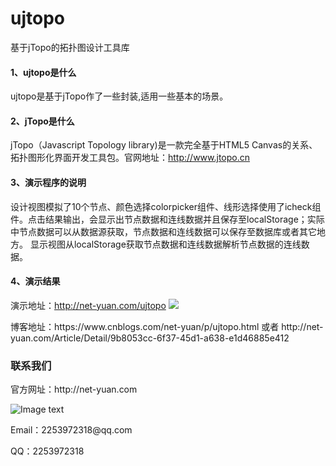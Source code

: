 # ujtopo
基于jTopo的拓扑图设计工具库
#### 1、ujtopo是什么
ujtopo是基于jTopo作了一些封装,适用一些基本的场景。
#### 2、jTopo是什么
jTopo（Javascript Topology library)是一款完全基于HTML5 Canvas的关系、拓扑图形化界面开发工具包。官网地址：http://www.jtopo.cn
#### 3、演示程序的说明
设计视图模拟了10个节点、颜色选择colorpicker组件、线形选择使用了icheck组件。点击结果输出，会显示出节点数据和连线数据并且保存至localStorage；实际中节点数据可以从数据源获取，节点数据和连线数据可以保存至数据库或者其它地方。
显示视图从localStorage获取节点数据和连线数据解析节点数据的连线数据。
#### 4、演示结果
演示地址：http://net-yuan.com/ujtopo
![](http://39.96.4.156:9091/Blogs/9b553b1c-ddb2-4b16-b596-4d114c2878c9.png)
<p>博客地址：https://www.cnblogs.com/net-yuan/p/ujtopo.html 或者 http://net-yuan.com/Article/Detail/9b8053cc-6f37-45d1-a638-e1d46885e412</p>
<h3>联系我们</h3>
<p>官方网址：http://net-yuan.com</p>

![Image text](https://github.com/net-yuan/TaskScheduling/blob/master/Images/weiChartPic.png)
<p>Email：2253972318@qq.com</p>
<p>QQ：2253972318</p>
